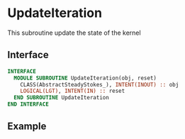 # UpdateIteration

This subroutine update the state of the kernel

## Interface

```fortran
INTERFACE
  MODULE SUBROUTINE UpdateIteration(obj, reset)
    CLASS(AbstractSteadyStokes_), INTENT(INOUT) :: obj
    LOGICAL(LGT), INTENT(IN) :: reset
  END SUBROUTINE UpdateIteration
END INTERFACE
```

## Example

